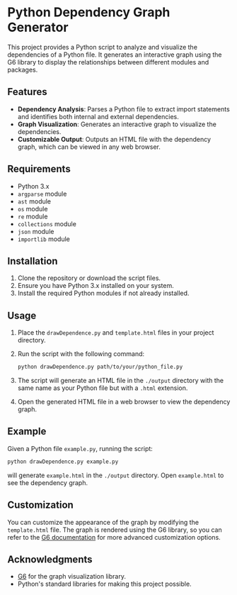 # Python Dependency Graph Generator

This project provides a Python script to analyze and visualize the dependencies of a Python file. It generates an interactive graph using the G6 library to display the relationships between different modules and packages.

## Features

- **Dependency Analysis**: Parses a Python file to extract import statements and identifies both internal and external dependencies.
- **Graph Visualization**: Generates an interactive graph to visualize the dependencies.
- **Customizable Output**: Outputs an HTML file with the dependency graph, which can be viewed in any web browser.

## Requirements

- Python 3.x
- `argparse` module
- `ast` module
- `os` module
- `re` module
- `collections` module
- `json` module
- `importlib` module

## Installation

1. Clone the repository or download the script files.
2. Ensure you have Python 3.x installed on your system.
3. Install the required Python modules if not already installed.

## Usage

1. Place the `drawDependence.py` and `template.html` files in your project directory.
2. Run the script with the following command:

   ```bash
   python drawDependence.py path/to/your/python_file.py
	```

3. The script will generate an HTML file in the `./output` directory with the same name as your Python file but with a `.html` extension.
4. Open the generated HTML file in a web browser to view the dependency graph.

## Example

Given a Python file `example.py`, running the script:

```bash
python drawDependence.py example.py
```

will generate `example.html` in the `./output` directory. Open `example.html` to see the dependency graph.

## Customization

You can customize the appearance of the graph by modifying the `template.html` file. The graph is rendered using the G6 library, so you can refer to the [G6 documentation](https://g6.antv.vision/en) for more advanced customization options.

## Acknowledgments

- [G6](https://g6.antv.vision/en) for the graph visualization library.
- Python's standard libraries for making this project possible.

